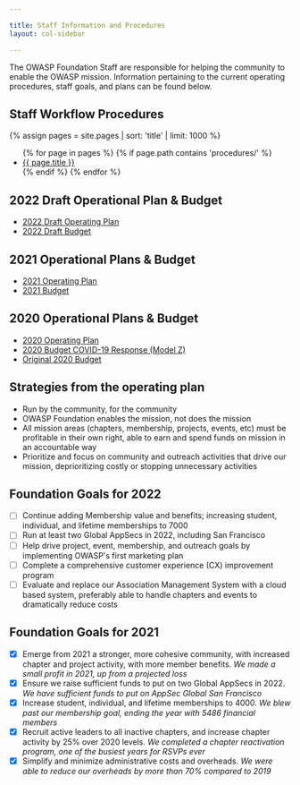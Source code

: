 ```yaml
---

title: Staff Information and Procedures
layout: col-sidebar

---
```


The OWASP Foundation Staff are responsible for helping the community to enable the OWASP mission. Information pertaining to the current operating procedures, staff goals, and plans can be found below.

<!-- rebuild 6 -->
## Staff Workflow Procedures

{% assign pages = site.pages | sort: 'title' | limit: 1000 %}
<ul>
{% for page in pages %}
 {% if page.path contains 'procedures/' %}
 <li><a href="/www-staff{{ page.url | replace: '.html', '' }}">{{ page.title }}</a></li>
 {% endif %}
{% endfor %}
</ul>

## 2022 Draft Operational Plan & Budget

- [2022 Draft Operating Plan](operating-plan/2022/intro)
- [2022 Draft Budget](budget/2022)

## 2021 Operational Plans & Budget

- [2021 Operating Plan](operating-plan/2021/intro-2021)
- [2021 Budget](budget/2021)

## 2020 Operational Plans & Budget

- [2020 Operating Plan](operating-plan/2020/2020)
- [2020 Budget COVID-19 Response (Model Z)](/www-staff/budget/2020-modelz)
- [Original 2020 Budget](/www-staff/budget/2020)

## Strategies from the operating plan

- Run by the community, for the community
- OWASP Foundation enables the mission, not does the mission
- All mission areas (chapters, membership, projects, events, etc) must be profitable in their own right, able to earn and spend funds on mission in an accountable way
- Prioritize and focus on community and outreach activities that drive our mission, deprioritizing costly or stopping unnecessary activities

## Foundation Goals for 2022

- [ ] Continue adding Membership value and benefits; increasing student, individual, and lifetime memberships to 7000
- [ ] Run at least two Global AppSecs in 2022, including San Francisco
- [ ] Help drive project, event, membership, and outreach goals by implementing OWASP's first marketing plan
- [ ] Complete a comprehensive customer experience (CX) improvement program
- [ ] Evaluate and replace our Association Management System with a cloud based system, preferably able to handle chapters and events to dramatically reduce costs

## Foundation Goals for 2021

- [x] Emerge from 2021 a stronger, more cohesive community, with increased chapter and project activity, with more member benefits. *We made a small profit in 2021, up from a projected loss*
- [x] Ensure we raise sufficient funds to put on two Global AppSecs in 2022. *We have sufficient funds to put on AppSec Global San Francisco*
- [x] Increase student, individual, and lifetime memberships to 4000. *We blew past our membership goal, ending the year with 5486 financial members*
- [x] Recruit active leaders to all inactive chapters, and increase chapter activity by 25% over 2020 levels. *We completed a chapter reactivation program, one of the busiest years for RSVPs ever*
- [x] Simplify and minimize administrative costs and overheads. *We were able to reduce our overheads by more than 70% compared to 2019*
